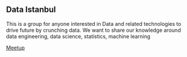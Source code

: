 ## Data Istanbul

This is a group for anyone interested in Data and related technologies to drive future by crunching data. We want to share our knowledge around data engineering, data science, statistics, machine learning

[Meetup](https://www.meetup.com/tr-TR/dataistanbul/)
